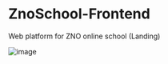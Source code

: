 # ZnoSchool-Frontend
Web platform for ZNO online school (Landing)  

![image](https://user-images.githubusercontent.com/110092103/183064790-45f9cfb6-847c-47c2-b8b3-848b21ddd208.png)
